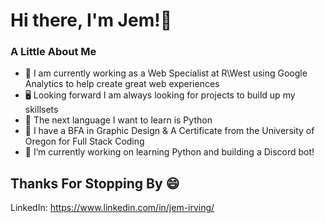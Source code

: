 # Hi there, I'm Jem!👋

### A Little About Me
- 🔭 I am currently working as a Web Specialist at R\West using Google Analytics to help create great web experiences
- 🖥️ Looking forward I am always looking for projects to build up my skillsets
- 🧠 The next language I want to learn is Python
- 🏫 I have a BFA in Graphic Design & A Certificate from the University of Oregon for Full Stack Coding
- 🔭 I’m currently working on learning Python and building a Discord bot!

## Thanks For Stopping By 😄
LinkedIn: https://www.linkedin.com/in/jem-irving/
<!--
**irvingjem/irvingjem** is a ✨ _special_ ✨ repository because its `README.md` (this file) appears on your GitHub profile.

Here are some ideas to get you started:

- 🔭 I’m currently working on ...
- 🌱 I’m currently learning ...
- 👯 I’m looking to collaborate on ...
- 🤔 I’m looking for help with ...
- 💬 Ask me about ...
- 📫 How to reach me: ...
- 😄 Pronouns: ...
- ⚡ Fun fact: ...
-->
